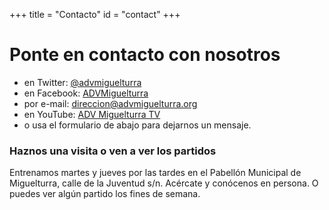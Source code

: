 +++
title = "Contacto"
id = "contact"
+++

# Ponte en contacto con nosotros

* en Twitter: [@advmiguelturra](http://www.twitter.com/advmiguelturra)
* en Facebook: [ADVMiguelturra](https://www.facebook.com/ADVMiguelturra)
* por e-mail: [direccion@advmiguelturra.org](mailto:direccion@advmiguelturra.org)
* en YouTube: [ADV Miguelturra TV](https://www.youtube.com/user/advmiguelturratv)
* o usa el formulario de abajo para dejarnos un mensaje.

### Haznos una visita o ven a ver los partidos

Entrenamos martes y jueves por las tardes en el Pabellón Municipal de
Miguelturra, calle de la Juventud s/n. Acércate y conócenos en
persona. O puedes ver algún partido los fines de semana.
